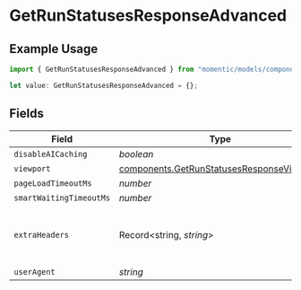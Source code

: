 # GetRunStatusesResponseAdvanced

## Example Usage

```typescript
import { GetRunStatusesResponseAdvanced } from "momentic/models/components";

let value: GetRunStatusesResponseAdvanced = {};
```

## Fields

| Field                                                                                                  | Type                                                                                                   | Required                                                                                               | Description                                                                                            |
| ------------------------------------------------------------------------------------------------------ | ------------------------------------------------------------------------------------------------------ | ------------------------------------------------------------------------------------------------------ | ------------------------------------------------------------------------------------------------------ |
| `disableAICaching`                                                                                     | *boolean*                                                                                              | :heavy_minus_sign:                                                                                     | N/A                                                                                                    |
| `viewport`                                                                                             | [components.GetRunStatusesResponseViewport](../../models/components/getrunstatusesresponseviewport.md) | :heavy_minus_sign:                                                                                     | N/A                                                                                                    |
| `pageLoadTimeoutMs`                                                                                    | *number*                                                                                               | :heavy_minus_sign:                                                                                     | N/A                                                                                                    |
| `smartWaitingTimeoutMs`                                                                                | *number*                                                                                               | :heavy_minus_sign:                                                                                     | N/A                                                                                                    |
| `extraHeaders`                                                                                         | Record<string, *string*>                                                                               | :heavy_minus_sign:                                                                                     | HTTP headers to be sent on every request                                                               |
| `userAgent`                                                                                            | *string*                                                                                               | :heavy_minus_sign:                                                                                     | N/A                                                                                                    |